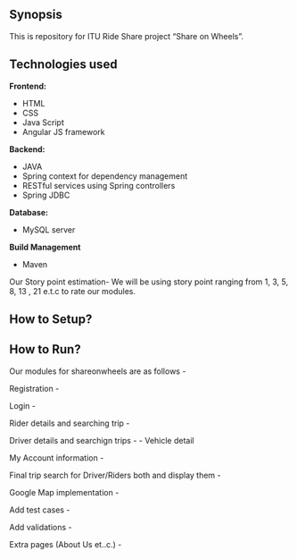 ## Synopsis

This is repository for ITU Ride Share project “Share on Wheels”.

## Technologies used

**Frontend:**

* HTML
* CSS
* Java Script
* Angular JS framework


**Backend:**

* JAVA
* Spring context for dependency management
* RESTful services using Spring controllers
* Spring JDBC


**Database:**

* MySQL server

**Build Management**

* Maven

Our Story point estimation-
We will be using story point ranging from 1, 3, 5, 8, 13 , 21 e.t.c to rate our modules. 


## How to Setup?


## How to Run?






Our modules for shareonwheels are as follows -

Registration -

Login -

Rider details and searching trip -

Driver details and searchign trips - - Vehicle detail

My Account information -

Final trip search for Driver/Riders both and display them -

Google Map implementation -

Add test cases -

Add validations -

Extra pages (About Us et..c.) -